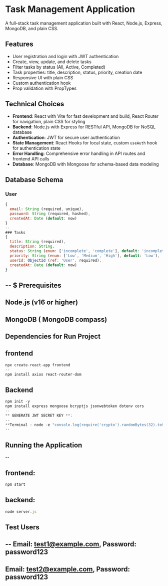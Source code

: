 # Task Management Application

A full-stack task management application built with React, Node.js, Express, MongoDB, and plain CSS.

## Features
- User registration and login with JWT authentication
- Create, view, update, and delete tasks
- Filter tasks by status (All, Active, Completed)
- Task properties: title, description, status, priority, creation date
- Responsive UI with plain CSS
- Custom authentication hook
- Prop validation with PropTypes

## Technical Choices
- **Frontend**: React with Vite for fast development and build, React Router for navigation, plain CSS for styling
- **Backend**: Node.js with Express for RESTful API, MongoDB for NoSQL database
- **Authentication**: JWT for secure user authentication
- **State Management**: React Hooks for local state, custom `useAuth` hook for authentication state
- **Error Handling**: Comprehensive error handling in API routes and frontend API calls
- **Database**: MongoDB with Mongoose for schema-based data modeling

## Database Schema
### User
```javascript
{
  email: String (required, unique),
  password: String (required, hashed),
  createdAt: Date (default: now)
}
--
### Tasks
{
  title: String (required),
  description: String,
  status: String (enum: ['incomplete', 'complete'], default: 'incomplete'),
  priority: String (enum: ['Low', 'Medium', 'High'], default: 'Low'),
  userId: ObjectId (ref: 'User', required),
  createdAt: Date (default: now)
}
```
--
$ Prerequisites
--
**Node.js (v16 or higher)**
--
**MongoDB ( MongoDB compass)**
--
## Dependencies for Run Project
## frontend
```javascript
npx create-react-app frontend
--
npm install axios react-router-dom
```
## Backend
```javascript
npm init -y
npm install express mongoose bcryptjs jsonwebtoken dotenv cors
--
** GENERATE JWT SECRET KEY **:
--
**Terminal : node -e "console.log(require('crypto').randomBytes(32).toString('hex'))"**
--
```
## Running the Application
--
## frontend:
```javascript
npm start
```
## backend: 
```javascript
node server.js
```
## Test Users
--
Email: test1@example.com, Password: password123
--
Email: test2@example.com, Password: password123
--


